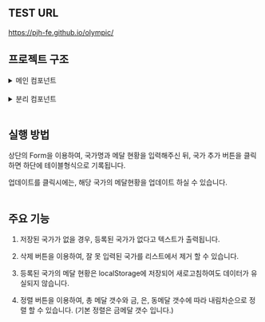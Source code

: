 ## TEST URL
https://pjh-fe.github.io/olympic/
<br/>

## 프로젝트 구조

<details>
    <summary>메인 컴포넌트</summary>

    App.jsx

</details>

<br/>

<details>
    <summary>분리 컴포넌트</summary>

    1. Button.jsx
    - 버튼형식 저장용

    2. Input.jsx
    - 인풋 형식 저장용

    3. Form.jsx
    - 상단의 인풋과 버튼으로 이루어진 데이터 전송 폼

    4. Table.jsx
    - 출력 될 테이블 컴포넌트

</details>
<br/>

## 실행 방법

상단의 Form을 이용하여, 국가명과 메달 현황을 입력해주신 뒤, 국가 추가 버튼을 클릭하면 하단에 테이블형식으로 기록됩니다.

업데이트를 클릭시에는, 해당 국가의 메달현황을 업데이트 하실 수 있습니다.
<br/><br/>

## 주요 기능

1. 저장된 국가가 없을 경우, 등록된 국가가 없다고 텍스트가 출력됩니다.

2. 삭제 버튼을 이용하여, 잘 못 입력된 국가를 리스트에서 제거 할 수 있습니다.

3. 등록된 국가의 메달 현황은 localStorage에 저장되어 새로고침하여도 데이터가 유실되지 않습니다.

4. 정렬 버튼을 이용하여, 총 메달 갯수와 금, 은, 동메달 갯수에 따라 내림차순으로 정렬 할 수 있습니다.
   (기본 정렬은 금메달 갯수 입니다.)
